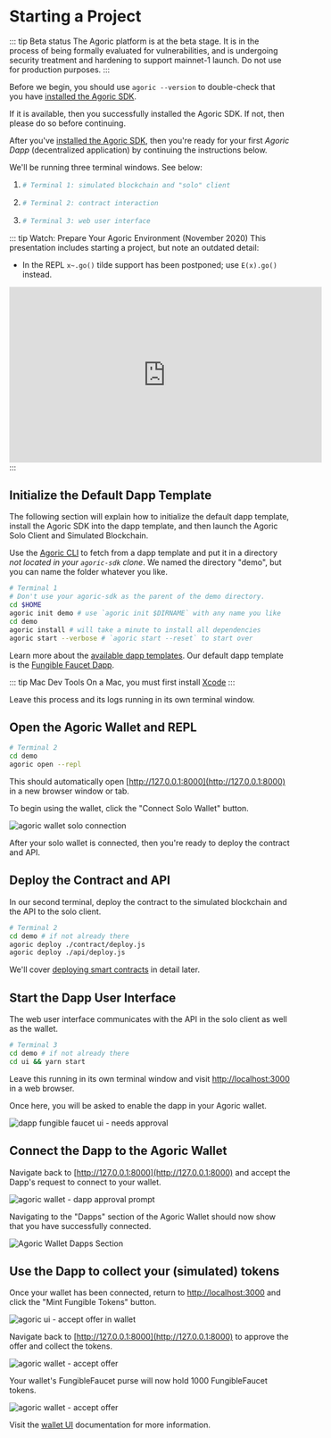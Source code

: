 # Starting a Project

::: tip Beta status
The Agoric platform is at the beta stage. It is in the process of being formally evaluated for vulnerabilities, and is undergoing security treatment and hardening to support mainnet-1 launch. Do not use for production purposes. 
:::

Before we begin, you should use `agoric --version` to double-check that you have [installed the Agoric SDK](./before-using-agoric.md).

If it is available, then you successfully installed the Agoric SDK. If not, then please do so before continuing. 

After you've [installed the Agoric SDK](./before-using-agoric.md), then you're ready for your first _Agoric Dapp_ (decentralized application) by continuing the instructions below. 

We'll be running three terminal windows. See below: 

 1. ```sh
    # Terminal 1: simulated blockchain and "solo" client
    ```
 2. ```sh secondary style2
    # Terminal 2: contract interaction
    ```
 3. ```sh secondary style3
    # Terminal 3: web user interface
    ```

::: tip Watch: Prepare Your Agoric Environment (November 2020)
This presentation includes starting a project, but note an outdated detail:

 - In the REPL `x~.go()` tilde support has been postponed; use `E(x).go()` instead.

<iframe width="560" height="315" src="https://www.youtube.com/embed/w0By22jYhJA" title="YouTube video player" frameborder="0" allow="accelerometer; autoplay; clipboard-write; encrypted-media; gyroscope; picture-in-picture" allowfullscreen></iframe>
:::

## Initialize the Default Dapp Template

The following section will explain how to initialize the default dapp template, install the Agoric SDK
into the dapp template, and then launch the Agoric Solo Client and Simulated Blockchain.

Use the [Agoric CLI](../agoric-cli/commands.md) to fetch from a dapp template
and put it in a directory _not located in your `agoric-sdk` clone_. We named the directory "demo", but you can name the folder whatever you like.

```sh
# Terminal 1
# Don't use your agoric-sdk as the parent of the demo directory.
cd $HOME
agoric init demo # use `agoric init $DIRNAME` with any name you like
cd demo
agoric install # will take a minute to install all dependencies
agoric start --verbose # `agoric start --reset` to start over
```

Learn more about the [available dapp templates](../dapps/dapp-templates.md). Our default dapp template is the [Fungible Faucet Dapp](https://github.com/Agoric/dapp-fungible-faucet).

::: tip Mac Dev Tools
On a Mac, you must first install
[Xcode](https://apps.apple.com/us/app/xcode/id497799835)
:::

Leave this process and its logs running in its own terminal window.

## Open the Agoric Wallet and REPL

```sh secondary style2
# Terminal 2
cd demo
agoric open --repl
```

This should automatically open [http://127.0.0.1:8000](http://127.0.0.1:8000) in a new browser window or tab.

To begin using the wallet, click the "Connect Solo Wallet" button.

![agoric wallet solo connection](./assets/agoric-open-repl-1.png)

After your solo wallet is connected, then you're ready to deploy the contract and API. 

## Deploy the Contract and API

In our second terminal, deploy the contract to the simulated blockchain
and the API to the solo client.

```sh secondary style2
# Terminal 2
cd demo # if not already there
agoric deploy ./contract/deploy.js 
agoric deploy ./api/deploy.js
```

We'll cover [deploying smart contracts](./deploying.md)
in detail later.

## Start the Dapp User Interface

The web user interface communicates with the API in the solo client as well as the wallet.

```sh secondary style3
# Terminal 3
cd demo # if not already there
cd ui && yarn start
```

Leave this running in its own terminal window and visit [http://localhost:3000](http://localhost:3000) in a web browser.

Once here, you will be asked to enable the dapp in your Agoric wallet.

![dapp fungible faucet ui - needs approval](./assets/agoric-ui-dapp-needs-approval.png)

## Connect the Dapp to the Agoric Wallet

Navigate back to [http://127.0.0.1:8000](http://127.0.0.1:8000) and accept the Dapp's request to connect to your wallet.

![agoric wallet - dapp approval prompt](./assets/agoric-wallet-dapp-approval.png)

Navigating to the "Dapps" section of the Agoric Wallet should now show that you have successfully connected.

![Agoric Wallet Dapps Section](./assets/agoric-wallet-dapps-section.png)

## Use the Dapp to collect your (simulated) tokens

Once your wallet has been connected, return to [http://localhost:3000](http://localhost:3000) and click the "Mint Fungible Tokens" button.

![agoric ui - accept offer in wallet](./assets/agoric-ui-accept-offer.png)

Navigate back to [http://127.0.0.1:8000](http://127.0.0.1:8000) to approve the offer and collect the tokens.

![agoric wallet - accept offer](./assets/agoric-wallet-approve-offer.png)

Your wallet's FungibleFaucet purse will now hold 1000 FungibleFaucet tokens.

![agoric wallet - accept offer](./assets/agoric-ui-offer-accepted.png)

Visit the [wallet UI](../wallet/ui.md#wallet-ui) documentation for more information.